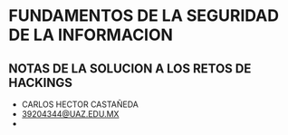 # FUNDAMENTOS DE LA SEGURIDAD DE LA INFORMACION 

## NOTAS DE LA SOLUCION A LOS RETOS DE HACKINGS

- CARLOS HECTOR CASTAÑEDA 
- 39204344@UAZ.EDU.MX
- 